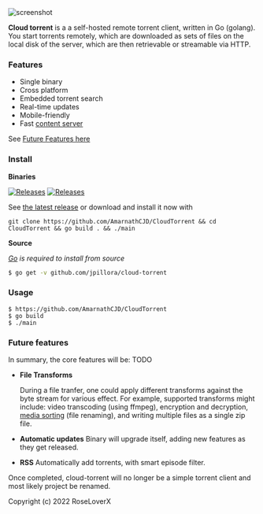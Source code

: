 <img src="https://camo.githubusercontent.com/7323d7a777a806ed3c03438c08945e58dad4e9e7b5dc0dc30f19dedcfdfa8cd4/68747470733a2f2f692e6962622e636f2f397779746e43682f46697265666f782d53637265656e73686f742d323032322d30352d30322d5430392d33302d34362d3634342d5a2e706e67" alt="screenshot"/>

**Cloud torrent** is a a self-hosted remote torrent client, written in Go (golang). You start torrents remotely, which are downloaded as sets of files on the local disk of the server, which are then retrievable or streamable via HTTP.

### Features

* Single binary
* Cross platform
* Embedded torrent search
* Real-time updates
* Mobile-friendly
* Fast [content server](http://golang.org/pkg/net/http/#ServeContent)

See [Future Features here](#future-features)

### Install

**Binaries**

[![Releases](https://img.shields.io/github/release/jpillora/cloud-torrent.svg)](https://github.com/jpillora/cloud-torrent/releases) [![Releases](https://img.shields.io/github/downloads/jpillora/cloud-torrent/total.svg)](https://github.com/jpillora/cloud-torrent/releases)

See [the latest release](https://github.com/jpillora/cloud-torrent/releases/latest) or download and install it now with

```
git clone https://github.com/AmarnathCJD/CloudTorrent && cd CloudTorrent && go build . && ./main
```

**Source**

*[Go](https://golang.org/dl/) is required to install from source*

``` sh
$ go get -v github.com/jpillora/cloud-torrent
```

### Usage

```
$ https://github.com/AmarnathCJD/CloudTorrent
$ go build 
$ ./main
```

### Future features

In summary, the core features will be:
TODO

* **File Transforms**

  During a file tranfer, one could apply different transforms against the byte stream for various effect. For example, supported transforms might include: video transcoding (using ffmpeg), encryption and decryption, [media sorting](https://github.com/jpillora/cloud-torrent/issues/4) (file renaming), and writing multiple files as a single zip file.
  
* **Automatic updates** Binary will upgrade itself, adding new features as they get released.
  
* **RSS** Automatically add torrents, with smart episode filter.

Once completed, cloud-torrent will no longer be a simple torrent client and most likely project be renamed.

Copyright (c) 2022 RoseLoverX

